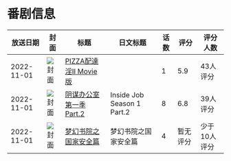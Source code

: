 # 番剧信息

|放送日期|封面|标题|日文标题|话数|评分|评分人数|
|---|---|---|---|---|---|---|
|2022-11-01|![封面](https://bangumi.tv/img/no_icon_subject.png)|[PIZZA配達淫II Movie版](https://bangumi.tv/subject/408959)||1|5.9|43人评分|
|2022-11-01|![封面](https://lain.bgm.tv/pic/cover/c/b5/97/406514_ejhhd.jpg)|[阴谋办公室 第一季 Part.2](https://bangumi.tv/subject/406514)|Inside Job Season 1 Part.2|8|6.8|39人评分|
|2022-11-01|![封面](https://lain.bgm.tv/pic/cover/c/95/fd/481977_mZWNe.jpg)|[梦幻书院之国家安全篇](https://bangumi.tv/subject/481977)|梦幻书院之国家安全篇|4|暂无评分|少于10人评分|
